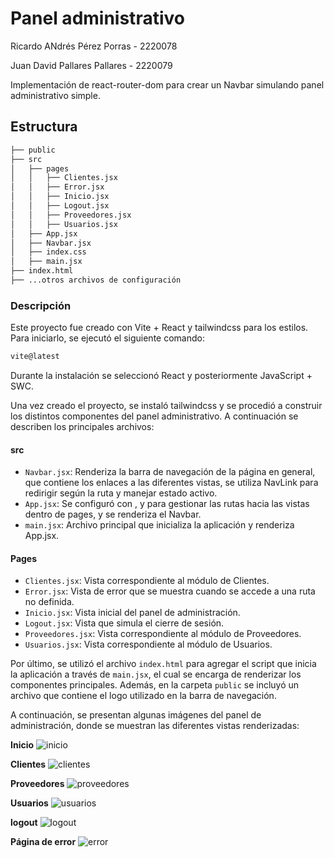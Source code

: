# Panel administrativo

Ricardo ANdrés Pérez Porras - 2220078

Juan David Pallares Pallares - 2220079

Implementación de react-router-dom para crear un Navbar simulando panel administrativo simple.

## Estructura
```bash
├── public
├── src
│   ├── pages
│   │   ├── Clientes.jsx
│   │   ├── Error.jsx
│   │   ├── Inicio.jsx
│   │   ├── Logout.jsx
│   │   ├── Proveedores.jsx
│   │   ├── Usuarios.jsx
│   ├── App.jsx
│   ├── Navbar.jsx
│   ├── index.css
│   ├── main.jsx
├── index.html
├── ...otros archivos de configuración
```

### Descripción 
Este proyecto fue creado con Vite + React y tailwindcss para los estilos. Para iniciarlo, se ejecutó el siguiente comando:

```bash
vite@latest
```
Durante la instalación se seleccionó React y posteriormente JavaScript + SWC.

Una vez creado el proyecto, se instaló tailwindcss y se procedió a construir los distintos componentes del panel administrativo. A continuación se describen los principales archivos:

#### src
- `Navbar.jsx`: Renderiza la barra de navegación de la página en general, que contiene los enlaces a las diferentes vistas, se utiliza NavLink para redirigir según la ruta y manejar estado activo.
- `App.jsx`: Se configuró con <BrowserRouter>, <Routes> y <Route> para gestionar las rutas hacia las vistas dentro de pages, y se renderiza el Navbar.
- `main.jsx`:  Archivo principal que inicializa la aplicación y renderiza App.jsx.

#### Pages
- `Clientes.jsx`: Vista correspondiente al módulo de Clientes.
- `Error.jsx`: Vista de error que se muestra cuando se accede a una ruta no definida.
- `Inicio.jsx`: Vista inicial del panel de administración.
- `Logout.jsx`: Vista que simula el cierre de sesión.
- `Proveedores.jsx`: Vista correspondiente al módulo de Proveedores.
- `Usuarios.jsx`: Vista correspondiente al módulo de Usuarios.

Por último, se utilizó el archivo `index.html` para agregar el script que inicia la aplicación a través de `main.jsx`, el cual se encarga de renderizar los componentes principales. Además, en la carpeta `public` se incluyó un archivo que contiene el logo utilizado en la barra de navegación.

A continuación, se presentan algunas imágenes del panel de administración, donde se muestran las diferentes vistas renderizadas:


**Inicio**
![inicio](https://github.com/user-attachments/assets/f2a65d06-2e18-4407-8774-d166d59acdf5)


**Clientes**
![clientes](https://github.com/user-attachments/assets/269c3e90-0786-4469-8df1-4816a06a1175)


**Proveedores**
![proveedores](https://github.com/user-attachments/assets/d1d7778e-2942-48cc-8b6a-b15048248db7)


**Usuarios**
![usuarios](https://github.com/user-attachments/assets/8ab00738-8c49-405f-b76b-3c16d024d151)


**logout**
![logout](https://github.com/user-attachments/assets/95356d17-bab7-4d0e-bd57-b4b30fe153c1)


**Página de error**
![error](https://github.com/user-attachments/assets/2d3bef2f-8482-45b2-98d9-6fb19a3b5dad)


